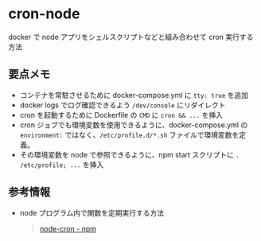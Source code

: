 # cron-node

docker で node アプリをシェルスクリプトなどと組み合わせて cron 実行する方法

## 要点メモ

* コンテナを常駐させるために docker-compose.yml に `tty: true` を追加
* docker logs でログ確認できるよう `/dev/console` にリダイレクト
* cron を起動するために Dockerfile の `CMD` に `cron && ...` を挿入
* cron ジョブでも環境変数を使用できるように、docker-compose.yml の `environment:` ではなく、`/etc/profile.d/*.sh` ファイルで環境変数を定義。
* その環境変数を node で参照できるように、npm start スクリプトに `. /etc/profile; ...` を挿入

## 参考情報

* node プログラム内で関数を定期実行する方法
  > [node-cron - npm](https://www.npmjs.com/package/node-cron)
